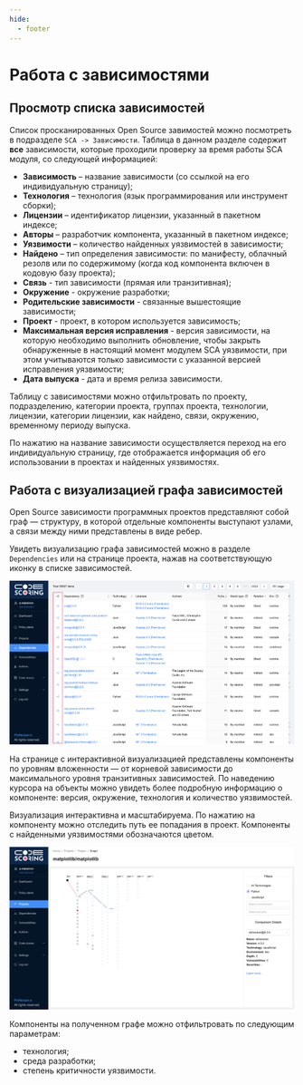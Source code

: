 ```yaml
---
hide:
  - footer
---
```


# Работа с зависимостями

## Просмотр списка зависимостей

Список просканированных Open Source завимостей можно посмотреть в подразделе `SCA -> Зависимости`. Таблица в данном разделе содержит **все** зависимости, которые проходили проверку за время работы SCA модуля, со следующей информацией:

- **Зависимость** – название зависимости (со ссылкой на его индивидуальную страницу);
- **Технология** – технология (язык программирования или инструмент сборки);
- **Лицензии** – идентификатор лицензии, указанный в пакетном индексе;
- **Авторы** – разработчик компонента, указанный в пакетном индексе;
- **Уязвимости** – количество найденных уязвимостей в зависимости;
- **Найдено** – тип определения зависимости: по манифесту, облачный резолв или по содержимому (когда код компонента включен в кодовую базу проекта);
- **Связь** - тип зависимости (прямая или транзитивная);
- **Окружение** -  окружение разработки;
- **Родительские зависимости** - связанные вышестоящие зависимости;
- **Проект** - проект, в котором используется зависимость;
- **Максимальная версия исправления** - версия зависимости, на которую необходимо выполнить обновление, чтобы закрыть обнаруженные в настоящий момент модулем SCA уязвимости, при этом учитываются только зависимости с указанной версией исправления уязвимости;
- **Дата выпуска** - дата и время релиза зависимости.

Таблицу с зависимостями можно отфильтровать по проекту, подразделению, категории проекта, группах проекта, технологии, лицензии, категории лицензии, как найдено, связи, окружению, временному периоду выпуска.

По нажатию на название зависимости осуществляется переход на его индивидуальную страницу, где отображается информация об его использовании в проектах и найденных уязвимостях.

## Работа с визуализацией графа зависимостей

Open Source зависимости программных проектов представляют собой граф — структуру, в которой отдельные компоненты выступают узлами, а связи между ними представлены в виде ребер.

Увидеть визуализацию графа зависимостей можно в разделе `Dependencies` или на странице проекта, нажав на соответствующую иконку в списке зависимостей.

![Dependencies](/assets/img/dependencies_list.png)

На странице с интерактивной визуализацией представлены компоненты по уровням вложенности — от корневой зависимости до максимального уровня транзитивных зависимостей. По наведению курсора на объекты можно увидеть более подробную информацию о компоненте: версия, окружение, технология и количество уязвимостей.

Визуализация интерактивна и масштабируема. По нажатию на компоненту можно отследить путь ее попадания в проект. Компоненты с найденными уязвимостями обозначаются цветом.

![Graph](/assets/img/graph.png)

Компоненты на полученном графе можно отфильтровать по следующим параметрам:

- технология;
- среда разработки;
- степень критичности уязвимости.
